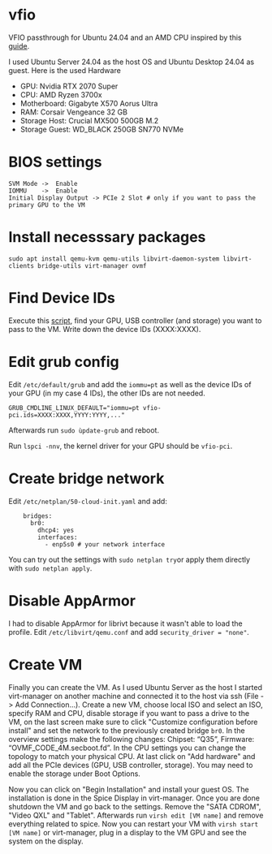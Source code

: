 # vfio
VFIO passthrough for Ubuntu 24.04 and an AMD CPU inspired by this [guide](https://mathiashueber.com/passthrough-windows-11-vm-ubuntu-22-04/).

I used Ubuntu Server 24.04 as the host OS and Ubuntu Desktop 24.04 as guest. Here is the used Hardware
 - GPU: Nvidia RTX 2070 Super
 - CPU: AMD Ryzen 3700x
 - Motherboard: Gigabyte X570 Aorus Ultra
 - RAM: Corsair Vengeance 32 GB
 - Storage Host: Crucial MX500 500GB M.2
 - Storage Guest: WD_BLACK 250GB SN770 NVMe

# BIOS settings
```
SVM Mode ->  Enable
IOMMU    ->  Enable
Initial Display Output -> PCIe 2 Slot # only if you want to pass the primary GPU to the VM
```

# Install necesssary packages
```
sudo apt install qemu-kvm qemu-utils libvirt-daemon-system libvirt-clients bridge-utils virt-manager ovmf
```

# Find Device IDs
Execute this [script](https://wiki.archlinux.org/index.php/PCI_passthrough_via_OVMF#Ensuring_that_the_groups_are_valid), find your GPU, USB controller (and storage) you want to pass to the VM. Write down the device IDs (XXXX:XXXX).

# Edit grub config
Edit `/etc/default/grub` and add the `iommu=pt` as well as the device IDs of your GPU (in my case 4 IDs), the other IDs are not needed.
```
GRUB_CMDLINE_LINUX_DEFAULT="iommu=pt vfio-pci.ids=XXXX:XXXX,YYYY:YYYY,..."
```
Afterwards run `sudo ùpdate-grub` and reboot.

Run `lspci -nnv`, the kernel driver for your GPU should be `vfio-pci`.


# Create bridge network
Edit `/etc/netplan/50-cloud-init.yaml` and add:
```
    bridges:
      br0:
        dhcp4: yes
        interfaces:
          - enp5s0 # your network interface
```
You can try out the settings with `sudo netplan try`or apply them directly with `sudo netplan apply`.

# Disable AppArmor
I had to disable AppArmor for librivt because it wasn't able to load the profile. Edit `/etc/libvirt/qemu.conf` and add `security_driver = "none"`.

# Create VM
Finally you can create the VM. As I used Ubuntu Server as the host I started virt-manager on another machine and connected it to the host via ssh (File -> Add Connection...). Create a new VM, choose local ISO and select an ISO, specify RAM and CPU, disable storage if you want to pass a drive to the VM, on the last screen make sure to click "Customize configuration before install" and set the network to the previously created bridge `br0`.
In the overview settings make the following changes: Chipset: “Q35”, Firmware: “OVMF_CODE_4M.secboot.fd”.
In the CPU settings you can change the topology to match your physical CPU.
At last click on "Add hardware" and add all the PCIe devices (GPU, USB controller, storage). You may need to enable the storage under Boot Options.

Now you can click on "Begin Installation" and install your guest OS. The installation is done in the Spice Display in virt-manager. Once you are done shutdown the VM and go back to the settings. Remove the "SATA CDROM", "Video QXL" and "Tablet". Afterwards run `virsh edit [VM name]` and remove everything related to spice. Now you can restart your VM with `virsh start [VM name]` or virt-manager, plug in a display to the VM GPU and see the system on the display.
